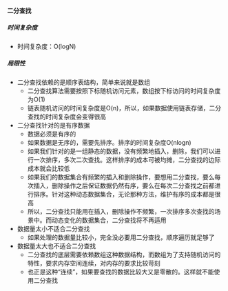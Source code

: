 #### 二分查找
##### 时间复杂度
- 时间复杂度：O(logN)

##### 局限性
- 二分查找依赖的是顺序表结构，简单来说就是数组
  - 二分查找算法需要按照下标随机访问元素，数组按下标访问的时间复杂度为O(1)
  - 链表随机访问的时间复杂度是O(n)，所以，如果数据使用链表存储，二分查找的时间复杂度会变得很高
- 二分查找针对的是有序数据
  - 数据必须是有序的
  - 如果数据是无序的，需要先排序。排序的时间复杂度O(nlogn)
  - 如果我们针对的是一组静态的数据，没有频繁地插入，删除，我们可以进行一次排序，多次二次查找。这样排序的成本可被均摊，二分查找的边际成本就会比较低
  - 如果我们的数据集合有频繁的插入和删除操作，要想用二分查找，要么每次插入，删除操作之后保证数据仍然有序，要么在每次二分查找之前都进行排序。针对这种动态数据集合，无论那种方法，维护有序的成本都是很高
  - 所以，二分查找只能用在插入，删除操作不频繁，一次排序多次查找的场景中。而动态变化的数据集合，二分查找将不再适用
- 数据量太小不适合二分查找
  - 如果处理的数据量比较小，完全没必要用二分查找，顺序遍历就足够了
- 数据量太大也不适合二分查找
  - 二分查找的底层需要依赖数组这种数据结构，而数组为了支持随机访问的特性，要求内存空间连续，对内存的要求比较苛刻
  - 也正是这种“连续”，如果要查找的数据比较大又是零散的。这样就不能使用二分查找